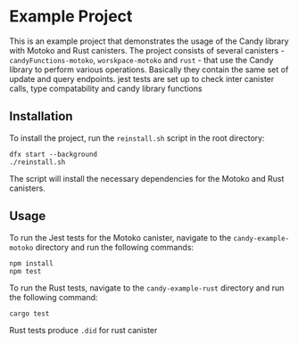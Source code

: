 # Example Project

This is an example project that demonstrates the usage of the Candy library with Motoko and Rust
canisters. The project consists of several canisters - `candyFunctions-motoko`, `worskpace-motoko`
and `rust` -
that use the Candy library to perform various operations. Basically they contain the same set of
update and query endpoints. jest tests are set up to check inter canister calls, type compatability
and candy library functions

## Installation

To install the project, run the `reinstall.sh` script in the root directory:

```
dfx start --background
./reinstall.sh
```

The script will install the necessary dependencies for the Motoko and Rust canisters.

## Usage

To run the Jest tests for the Motoko canister, navigate to the `candy-example-motoko` directory and
run the following commands:

```
npm install
npm test
```

To run the Rust tests, navigate to the `candy-example-rust` directory and run the following command:

```
cargo test
```

Rust tests produce `.did` for rust canister
